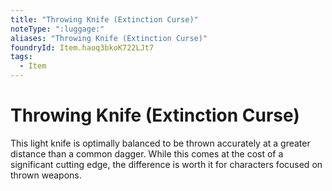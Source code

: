 ```yaml
---
title: "Throwing Knife (Extinction Curse)"
noteType: ":luggage:"
aliases: "Throwing Knife (Extinction Curse)"
foundryId: Item.haoq3bkoK722LJt7
tags:
  - Item
---
```


# Throwing Knife (Extinction Curse)

This light knife is optimally balanced to be thrown accurately at a greater distance than a common dagger. While this comes at the cost of a significant cutting edge, the difference is worth it for characters focused on thrown weapons.
